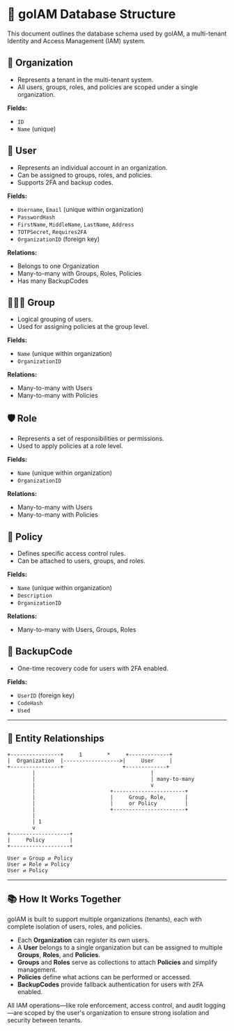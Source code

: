 # 📘 goIAM Database Structure

This document outlines the database schema used by goIAM, a multi-tenant Identity and Access Management (IAM) system.

## 🏢 Organization

- Represents a tenant in the multi-tenant system.
- All users, groups, roles, and policies are scoped under a single organization.

**Fields:**
- `ID`
- `Name` (unique)

## 👤 User

- Represents an individual account in an organization.
- Can be assigned to groups, roles, and policies.
- Supports 2FA and backup codes.

**Fields:**
- `Username`, `Email` (unique within organization)
- `PasswordHash`
- `FirstName`, `MiddleName`, `LastName`, `Address`
- `TOTPSecret`, `Requires2FA`
- `OrganizationID` (foreign key)

**Relations:**
- Belongs to one Organization
- Many-to-many with Groups, Roles, Policies
- Has many BackupCodes

## 🧑‍🤝‍🧑 Group

- Logical grouping of users.
- Used for assigning policies at the group level.

**Fields:**
- `Name` (unique within organization)
- `OrganizationID`

**Relations:**
- Many-to-many with Users
- Many-to-many with Policies

## 🛡️ Role

- Represents a set of responsibilities or permissions.
- Used to apply policies at a role level.

**Fields:**
- `Name` (unique within organization)
- `OrganizationID`

**Relations:**
- Many-to-many with Users
- Many-to-many with Policies

## 📜 Policy

- Defines specific access control rules.
- Can be attached to users, groups, and roles.

**Fields:**
- `Name` (unique within organization)
- `Description`
- `OrganizationID`

**Relations:**
- Many-to-many with Users, Groups, Roles

## 🔐 BackupCode

- One-time recovery code for users with 2FA enabled.

**Fields:**
- `UserID` (foreign key)
- `CodeHash`
- `Used`

---

## 🔗 Entity Relationships

```plaintext
+----------------+     1        *     +-------------+
|  Organization  |------------------>|     User     |
+----------------+                   +-------------+
        |                                     |
        |                                     | many-to-many
        |                                     v
        |                        +-----------------------+
        |                        |     Group, Role,      |
        |                        |     or Policy         |
        |                        +-----------------------+
        |
        | 1
        v
+-------------------+
|     Policy        |
+-------------------+

User ⇄ Group ⇄ Policy  
User ⇄ Role ⇄ Policy  
User ⇄ Policy  
```

---

## 📚 How It Works Together

goIAM is built to support multiple organizations (tenants), each with complete isolation of users, roles, and policies.

- Each **Organization** can register its own users.
- A **User** belongs to a single organization but can be assigned to multiple **Groups**, **Roles**, and **Policies**.
- **Groups** and **Roles** serve as collections to attach **Policies** and simplify management.
- **Policies** define what actions can be performed or accessed.
- **BackupCodes** provide fallback authentication for users with 2FA enabled.

All IAM operations—like role enforcement, access control, and audit logging—are scoped by the user's organization to ensure strong isolation and security between tenants.